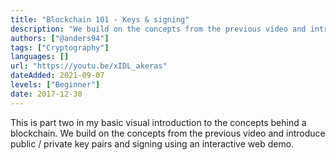```yaml
---
title: "Blockchain 101 - Keys & signing"
description: "We build on the concepts from the previous video and introduce public / private key pairs and signing using an interactive web demo."
authors: ["@anders94"]
tags: ["Cryptography"]
languages: []
url: "https://youtu.be/xIDL_akeras"
dateAdded: 2021-09-07
levels: ["Beginner"]
date: 2017-12-30
---
```


This is part two in my basic visual introduction to the concepts behind a blockchain. We build on the concepts from the previous video and introduce public / private key pairs and signing using an interactive web demo.